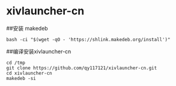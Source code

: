 # xivlauncher-cn

##安装 makedeb 

	bash -ci "$(wget -qO - 'https://shlink.makedeb.org/install')"
	
##编译安装xivlauncher-cn

	cd /tmp
	git clone https://github.com/qy117121/xivlauncher-cn.git
	cd xivlauncher-cn
	makedeb -si
	
	

